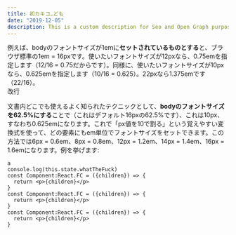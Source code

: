 ```yaml
---
title: 初カキコ…ども
date: "2019-12-05"
description: This is a custom description for Seo and Open Graph purposes, rather than the default generated excerpt. Simply add a description field to the frontmatter.
---
```


例えば、bodyのフォントサイズが1emに**セットされているものとする**と、ブラウザ標準の1em = 16pxです。使いたいフォントサイズが12pxなら、0.75emを指定します（12/16 = 0.75だからです）。同様に、使いたいフォントサイズが10pxなら、0.625emを指定します（10/16 = 0.625）。22pxなら1.375emです（22/16）。  
改行

文書内どこでも使えるよく知られたテクニックとして、**bodyのフォントサイズを62.5%にする**ことで（これはデフォルト16pxの62.5%です）、これは10px、すなわち0.625emになります。これで「px値を10で割る」という覚えやすい変換式を使って、どの要素にもem単位でフォントサイズをセットできます。この方法では6px = 0.6em、8px = 0.8em、12px = 1.2em、14px = 1.4em、16px = 1.6emになります。例を挙げます:

```javascript:title=/components/index.tsx
a
console.log(this.state.whatTheFuck)
const Component:React.FC = ({children}) => {
  return <p>{children}</p>
}
const Component:React.FC = ({children}) => {
  return <p>{children}</p>
}
const Component:React.FC = ({children}) => {
  return <p>{children}</p>
}
```
